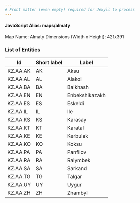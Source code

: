 ```yaml
---
# Front matter (even empty) required for Jekyll to process
---
```


#### JavaScript Alias: maps/almaty

Map Name: Almaty
Dimensions (Width x Height): 421x391





### List of Entities

 Id | Short label | Label
---|---|---
KZ.AA.AK|AK|Aksu
KZ.AA.AL|AL|Alakol
KZ.AA.BA|BA|Balkhash
KZ.AA.EN|EN|Enbekshikazakh
KZ.AA.ES|ES|Eskeldi
KZ.AA.IL|IL|Ile
KZ.AA.KS|KS|Karasay
KZ.AA.KT|KT|Karatal
KZ.AA.KE|KE|Kerbulak
KZ.AA.KO|KO|Koksu
KZ.AA.PA|PA|Panfilov
KZ.AA.RA|RA|Raiymbek
KZ.AA.SA|SA|Sarkand
KZ.AA.TG|TG|Talgar
KZ.AA.UY|UY|Uygur
KZ.AA.ZH|ZH|Zhambyl